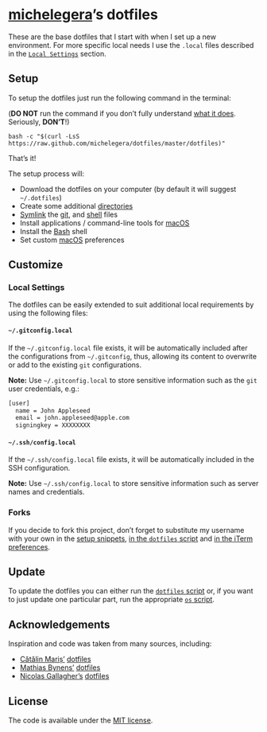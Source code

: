 # [michelegera](https://github.com/michelegera)’s dotfiles

These are the base dotfiles that I start with when I set up a
new environment. For more specific local needs I use the `.local`
files described in the [`Local Settings`](#local-settings) section.

## Setup

To setup the dotfiles just run the following command in the
terminal:

(**DO NOT** run the command if you don’t fully
understand [what it does](dotfiles). Seriously, **DON’T**!)

`bash -c "$(curl -LsS https://raw.github.com/michelegera/dotfiles/master/dotfiles)"`

That’s it!

The setup process will:

- Download the dotfiles on your computer (by default it will suggest
  `~/.dotfiles`)
- Create some additional [directories](os/create_directories.sh)
- [Symlink](os/create_symbolic_links.sh) the
  [git](git), and
  [shell](shell) files
- Install applications / command-line tools for
  [macOS](os/installs/main.sh)
- Install the
  [Bash](https://www.gnu.org/software/bash/) shell
- Set custom
  [macOS](os/preferences/main.sh) preferences

## Customize

### Local Settings

The dotfiles can be easily extended to suit additional local
requirements by using the following files:

#### `~/.gitconfig.local`

If the `~/.gitconfig.local` file exists, it will be automatically
included after the configurations from `~/.gitconfig`, thus, allowing
its content to overwrite or add to the existing `git` configurations.

**Note:** Use `~/.gitconfig.local` to store sensitive information such
as the `git` user credentials, e.g.:

```bash
[user]
  name = John Appleseed
  email = john.appleseed@apple.com
  signingkey = XXXXXXXX
```

#### `~/.ssh/config.local`

If the `~/.ssh/config.local` file exists, it will be automatically included in
the SSH configuration.

**Note:** Use `~/.ssh/config.local` to store sensitive information such as
server names and credentials.

### Forks

If you decide to fork this project, don’t forget to substitute my
username with your own in the [setup snippets](#setup), [in the
`dotfiles` script](https://github.com/michelegera/dotfiles/blob/b45ae1a2ad505318588a347d4b11b4fdddbfbefc/dotfiles#L3)
and [in the iTerm preferences](https://github.com/michelegera/dotfiles/blob/49c2d9a97434d0eebba511f324c3af63c7340463/prefs/iterm2/com.googlecode.iterm2.plist#L1098).

## Update

To update the dotfiles you can either run the [`dotfiles`
script](dotfiles) or, if you want to just update one particular part,
run the appropriate [`os` script](os).

## Acknowledgements

Inspiration and code was taken from many sources, including:

- [Cătălin Mariș’](https://github.com/alrra)
  [dotfiles](https://github.com/alrra/dotfiles)
- [Mathias Bynens’](https://github.com/mathiasbynens)
  [dotfiles](https://github.com/mathiasbynens/dotfiles)
- [Nicolas Gallagher’s](https://github.com/necolas)
  [dotfiles](https://github.com/necolas/dotfiles)

## License

The code is available under the [MIT license](LICENSE.txt).
